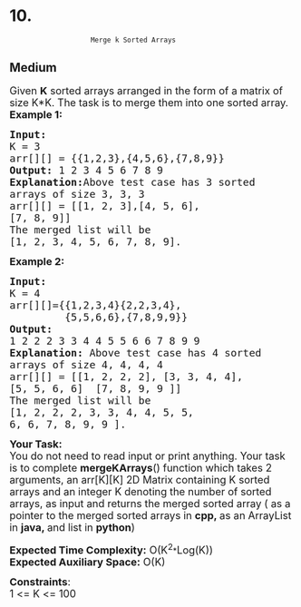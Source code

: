 # 10. 
                        Merge k Sorted Arrays
##  Medium 
<div class="problem-statement" style="user-select: auto;">
                <p style="user-select: auto;"></p><p style="user-select: auto;"><span style="font-size: 18px; user-select: auto;">Given <strong style="user-select: auto;">K</strong> sorted arrays arranged in the form of a matrix of size K*K. The task is to merge them into one sorted array.<br style="user-select: auto;">
<strong style="user-select: auto;">Example 1:</strong> </span></p>

<pre style="user-select: auto;"><span style="font-size: 18px; user-select: auto;"><strong style="user-select: auto;">Input:
</strong>K = 3
arr[][] = {{1,2,3},{4,5,6},{7,8,9}}
<strong style="user-select: auto;">Output: </strong>1&nbsp;2&nbsp;3&nbsp;4&nbsp;5 6 7 8 9<strong style="user-select: auto;">
Explanation:</strong>Above test case has 3&nbsp;sorted
arrays of size 3, 3, 3
arr[][] = [[1, 2, 3],[4, 5, 6],&nbsp;
[7, 8, 9]]
The merged list will be 
[1, 2, 3, 4, 5, 6, 7, 8, 9].</span></pre>

<p style="user-select: auto;"><span style="font-size: 18px; user-select: auto;"><strong style="user-select: auto;">Example 2:</strong> </span></p>

<pre style="user-select: auto;"><span style="font-size: 18px; user-select: auto;"><strong style="user-select: auto;">Input:
</strong>K = 4
arr[][]={{1,2,3,4}{2,2,3,4},
         {5,5,6,6},{7,8,9,9}}
<strong style="user-select: auto;">Output:
</strong>1 2 2 2 3 3 4 4 5 5 6 6 7 8 9 9&nbsp;<strong style="user-select: auto;">
Explanation: </strong>Above test case has 4 sorted
arrays of size 4, 4, 4, 4
arr[][] = [[1, 2, 2, 2],&nbsp;[3, 3, 4, 4],
[5, 5, 6, 6]&nbsp; [7, 8, 9, 9&nbsp;]]
The merged list will be 
[1, 2, 2, 2, 3, 3, 4, 4, 5, 5, 
6, 6, 7, 8, 9, 9&nbsp;].</span></pre>

<p style="user-select: auto;"><span style="font-size: 18px; user-select: auto;"><strong style="user-select: auto;">Your&nbsp;Task:</strong><br style="user-select: auto;">
You do not need to read input or print anything. Your task is to complete&nbsp;<strong style="user-select: auto;">mergeKArrays</strong>() function which takes 2 arguments, an arr[K][K] 2D Matrix containing K&nbsp;sorted arrays and an integer K denoting the number of sorted arrays, as input and returns the merged sorted array ( as a pointer to the merged sorted arrays in <strong style="user-select: auto;">cpp,&nbsp;</strong>as an ArrayList in&nbsp;<strong style="user-select: auto;">java,&nbsp;</strong>and list in&nbsp;<strong style="user-select: auto;">python</strong>)</span></p>

<p style="user-select: auto;"><span style="font-size: 18px; user-select: auto;"><strong style="user-select: auto;">Expected Time Complexity:</strong>&nbsp;O(K<sup style="user-select: auto;">2</sup></span>*<span style="font-size: 18px; user-select: auto;">Log(K))<br style="user-select: auto;">
<strong style="user-select: auto;">Expected Auxiliary Space:</strong>&nbsp;O(K)</span></p>

<p style="user-select: auto;"><span style="font-size: 18px; user-select: auto;"><strong style="user-select: auto;">Constraints</strong>:<br style="user-select: auto;">
1 &lt;= K &lt;= 100</span></p>
 <p style="user-select: auto;"></p>
            </div>